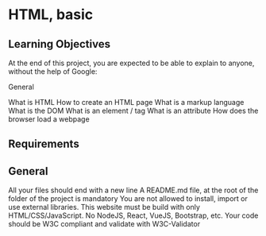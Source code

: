 HTML, basic
============
Learning Objectives
--------------------
At the end of this project, you are expected to be able to explain to anyone, without the help of Google:

General

What is HTML
How to create an HTML page
What is a markup language
What is the DOM
What is an element / tag
What is an attribute
How does the browser load a webpage

Requirements
------------
General
--------
All your files should end with a new line
A README.md file, at the root of the folder of the project is mandatory
You are not allowed to install, import or use external libraries. This website must be build with only HTML/CSS/JavaScript. No NodeJS, React, VueJS, Bootstrap, etc.
Your code should be W3C compliant and validate with W3C-Validator
